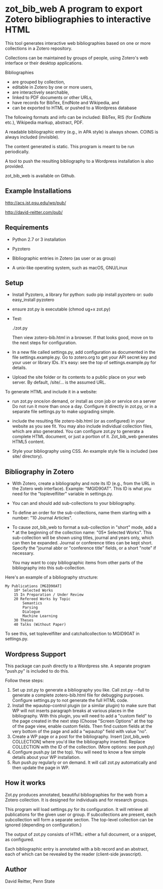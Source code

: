 zot_bib_web
A program to export Zotero bibliographies to interactive HTML
===========

This tool generates interactive web bibliographies based on one or
more collections in a Zotero repository.

Collections can be maintained by groups of people, using Zotero's web
interface or their desktop applications.


Bibliographies
-  are grouped by collection,
-  editable in Zotero by one or more users,
-  are interactively searchable,
-  linked to PDF documents or other URLs,
-  have records for BibTex, EndNote and Wikipedia, and
-  can be exported to HTML or pushed to a Wordpress database

The following formats and info can be included:
BibTex, RIS (for EndNote etc.), Wikipedia markup, abstract, PDF.

A readable bibliographic entry (e.g., in APA style) is always shown.
COINS is always included (invisible).

The content generated is static.  This program is meant to
be run periodically.

A tool to push the resulting bibliography to a Wordpress installation
is also provided.

zot_bib_web is available on Github.


Example Installations
----------------------------------------

http://acs.ist.psu.edu/wp/pub/

http://david-reitter.com/pub/


Requirements
----------------------------------------
- Python 2.7 or 3 installation
- Pyzotero
- Bibliographic entries in Zotero (as user or as group)

- A unix-like operating system, such as macOS, GNU/Linux

Setup
-----------------------------------------

- Install Pyzotero, a library for python:
  sudo pip install pyzotero
or:
  sudo easy_install pyzotero

- ensure zot.py is executable (chmod ug+x zot.py)

- Test:

   ./zot.py

   Then view zotero-bib.html in a browser.
   If that looks good, move on to the next steps for configuration.

- In a new file called settings.py, add configuration as documented in
  the file settings.example.py.
  Go to zotero.org to get your API secret key and your user or library
  IDs.  It's easy: see the top of settings.example.py for details.

- Upload the site folder or its contents to a public place on your web server.
  By default, /site/... is the assumed URL.

To generate HTML and include it in a website:

-  run zot.py once/on demand, or install as cron job or service on a server
Do not run it more than once a day.  Configure it directly in zot.py,
or in a separate file settings.py to make upgrading simple.

- include the resulting file zotero-bib.html (or as configured) in
  your website as you see fit.  You may also include individual
  collection files, which are also generated.   You can configure
  zot.py to generate a complete HTML document, or just a portion of
  it.  Zot_bib_web generates HTML5 content.

- Style your bibliography using CSS.  An example style
  file is included (see site/ directory).


Bibliography in Zotero
-----------------------------------------

- With Zotero, create a bibliography and note its ID (e.g., from the
  URL in the Zotero web interface).  Example: "MGID90AT".
  This ID is what you need for the "toplevelfilter" variable in
  settings.py.

- You can and should add sub-collections to your bibliography.

- To define an order for the sub-collections, name them starting with
  a number: "10 Journal Articles".

- To cause zot_bib_web to format a sub-collection in "short" mode, add
  a * at the beginning of the collection name: "05* Selected Works".
  This sub-collection will be shown using titles, journal and years only, which
  can then be expanded.  Journal or conference titles can be kept short.  Specify the
  "journal abbr or "conference title" fields, or a short "note" if
  necessary.

  You may want to copy bibliographic items from other parts of the
  bibliography into this sub-collection.

Here's an example of a bibliography structure:

	My Publications [MGID90AT]
		10* Selected Works
		15 In Preparation / Under Review
		20 Refereed Works by Topic
			Semantics
			Parsing
			Dialogue
			Machine Learning
		30 Theses
		40 Talks (Without Paper)

To see this, set toplevelfilter and catchallcollection to MGID90AT in settings.py.



Wordpress Support
-----------------------------------------

This package can push directly to a Wordpress site.  A separate
program "push.py" is included to do this.

Follow these steps:

1.  Set up zot.py to generate a bibliography you like.
	Call zot.py --full to generate a complete zotero-bib.html file
	for debugging purposes.  Configure settings.py to not generate
	the full HTML code.
2. Install the wpautop-control plugin (or a similar plugin) to make
	sure that WP will not inserts paragraph breaks at various places
	in the bibliography.  With this plugin, you will need to add a
	"custom field" to the page created in the  next step (Choose
	"Screen Options" at the top of the page view, enable custom
	fields.  Then find custom fields at the very bottom of the page
	and add a "wpautop" field with value "no".
3.  Create a WP page or a post for the bibliography. Insert
	[zot_bib_web COLLECTION] where you'd like the bibliography
	inserted.  Replace COLLECTION with the ID of the collection.
	(More options: see push.py)
4.  Configure push.py (at the top).  You will need to know a few simple
	details about your WP installation.
5.  Run push.py regularly or on demand.  It will call zot.py
	automatically and then update the page in WP.





How it works
-----------------------------------------

Zot.py produces annotated, beautiful bibliographies for the web from a
Zotero collection.  It is designed for individuals and for research
groups.

This program will load settings.py for its configuration.
It will retrieve all publications for the given user or
group.  If subcollections are present, each subcollection will form a
separate section.  The top-level collection can be ignored (depending
on configuration.)

The output of zot.py consists of HTML: either a full document, or a snippet, as
configured.

Each bibliographic entry is annotated with a bib record and an abstract,
each of which can be revealed by the reader (client-side javascript).



Author
-----------------------------------------
David Reitter, Penn State
